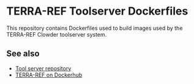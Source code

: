 # TERRA-REF Toolserver Dockerfiles

This repository contains Dockerfiles used to build images used by the TERRA-REF Clowder toolserver system.

## See also
* [Tool server repository](https://opensource.ncsa.illinois.edu/bitbucket/projects/CATS/repos/clowder/browse/scripts/toollaunchservice)
* [TERRA-REF on Dockerhub](https://hub.docker.com/r/terraref/)
